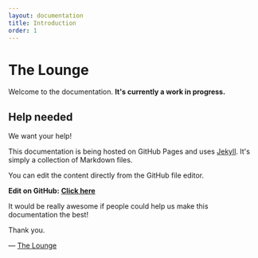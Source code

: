 ```yaml
---
layout: documentation
title: Introduction
order: 1
---
```


# The Lounge

Welcome to the documentation. __It's currently a work in progress.__

## Help needed

We want your help!

This documentation is being hosted on GitHub Pages and uses [Jekyll](https://jekyllrb.com/).
It's simply a collection of Markdown files.

You can edit the content directly from the GitHub file editor.

__Edit on GitHub:__
__[Click here](https://github.com/thelounge/thelounge.github.io/tree/master/_docs)__

It would be really awesome if people could help us make this documentation the best!

Thank you.

&mdash; [The Lounge](https://github.com/thelounge)
